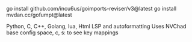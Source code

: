 go install github.com/incu6us/goimports-reviser/v3@latest
go install mvdan.cc/gofumpt@latest

Python, C, C++, Golang, lua, Html LSP and autoformatting
Uses NVChad base config
space, c, s: to see key mappings 